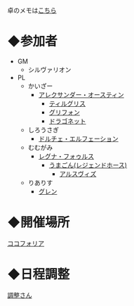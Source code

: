 卓のメモは[こちら](/HinaDoraSS/memo.md)

# ◆参加者
- GM
  - シルヴァリオン
- PL
  - かいざー
    - [アレクサンダー・オースティン](https://trpg.x0.com/ytsheet2/sw2.5/?id=46HSBW)
      - [ティルグリス](https://trpg.x0.com/ytsheet2/sw2.5/?id=fDwuU4)
      - [グリフォン](https://trpg.x0.com/ytsheet2/sw2.5/?id=w6xLz4)
      - [ドラゴネット](https://trpg.x0.com/ytsheet2/sw2.5/?id=AoRklp)
  - しろうさぎ
    - [ドルチェ・エルフェーション](https://trpg.x0.com/ytsheet2/sw2.5/?id=NAMV91)
  - むむがみ
    - [レグナ・フォゥルス](https://trpg.x0.com/ytsheet2/sw2.5/?id=9TKw5G)
      - [うまごん(レジェンドホース)](https://trpg.x0.com/ytsheet2/sw2.5/?id=Lmrequ)
        - [アルスヴィズ](https://trpg.x0.com/ytsheet2/sw2.5/?id=Atudef)
  - りありす
    - [グレン](https://trpg.x0.com/ytsheet2/sw2.5/?id=E70Ucx)

# ◆開催場所
[ココフォリア](https://ccfolia.com/rooms/_Q8ArLuDZ)

# ◆日程調整
[調整さん](https://chouseisan.com/s?h=24650b9c895c4fce918ed4e5d5dafc82)
